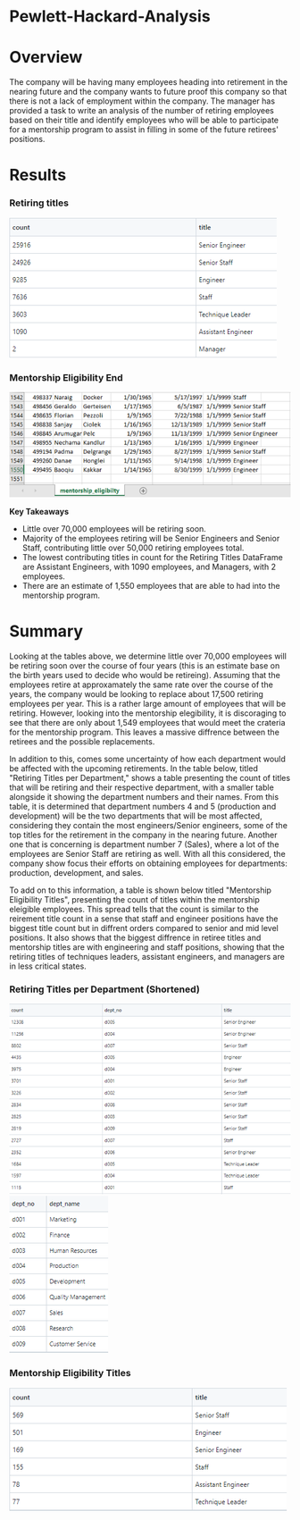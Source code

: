 # Pewlett-Hackard-Analysis
# Overview


The company will be having many employees heading into retirement in the nearing future and the company wants to future proof this company so that there is not a lack of employment within the company. The manager has provided a task to write an analysis of the number of retiring employees based on their title and identify employees who will be able to participate for a mentorship program to assist in filling in some of the future retirees' positions.

# Results

### Retiring titles
![retiring_titles.png](/Images/retiring_titles.png)

### Mentorship Eligibility End
![mentorship_eligibility_end.png](/Images/mentorship_eligibility_end.png)

**Key Takeaways**
* Little over 70,000 employees will be retiring soon.
* Majority of the employees retiring will be Senior Engineers and Senior Staff, contributing little over 50,000 retiring employees total.
* The lowest contributing titles in count for the Retiring Titles DataFrame are Assistant Engineers, with 1090 employees, and Managers, with 2 employees.
* There are an estimate of 1,550 employees that are able to had into the mentorship program.



# Summary
Looking at the tables above, we determine little over 70,000 employees will be retiring soon over the course of four years (this is an estimate base on the birth years used to decide who would be retireing). Assuming that the employees retire at approxamately the same rate over the course of the years, the company would be looking to replace about 17,500 retiring employees per year. This is a rather large amount of employees that will be retiring. However, looking into the mentorship elegibility, it is discoraging to see that there are only about 1,549 employees that would meet the crateria for the mentorship program. This leaves a massive diffrence between the retirees and the possible replacements. 


In addition to this, comes some uncertainty of how each department would be affected with the upcoming retirements. In the table below, titled "Retiring Titles per Department," shows a table presenting the count of titles that will be retiring and their respective department, with a smaller table alongside it showing the department numbers and their names. From this table, it is determined that department numbers 4 and 5 (production and development) will be the two departments that will be most affected, considering they contain the most engineers/Senior engineers, some of the top titles for the retirement in the company in the nearing future. Another one that is concerning is department number 7 (Sales), where a lot of the employees are Senior Staff are retiring as well. With all this considered, the company show focus their efforts on obtaining employees for departments: production, development, and sales.


To add on to this information, a table is shown below titled "Mentorship Eligibility Titles", presenting the count of titles within the mentorship eleigible employees. This spread tells that the count is similar to the reirement title count in a sense that staff and engineer positions have the biggest title count but in diffrent orders compared to senior and mid level positions. It also shows that the biggest diffrence in retiree titles and mentorship titles are with engineering and staff positions, showing that the retiring titles of techniques leaders, assistant engineers, and managers are in less critical states.




### Retiring Titles per Department (Shortened)
![retiring_titles_per_dept](/Images/Retiring_titles_per_department.png) ![dept_name](/Images/dept_no_name.png)


### Mentorship Eligibility Titles
![mentorship_eligibility_end.png](/Images/mentorship_titles.png)

